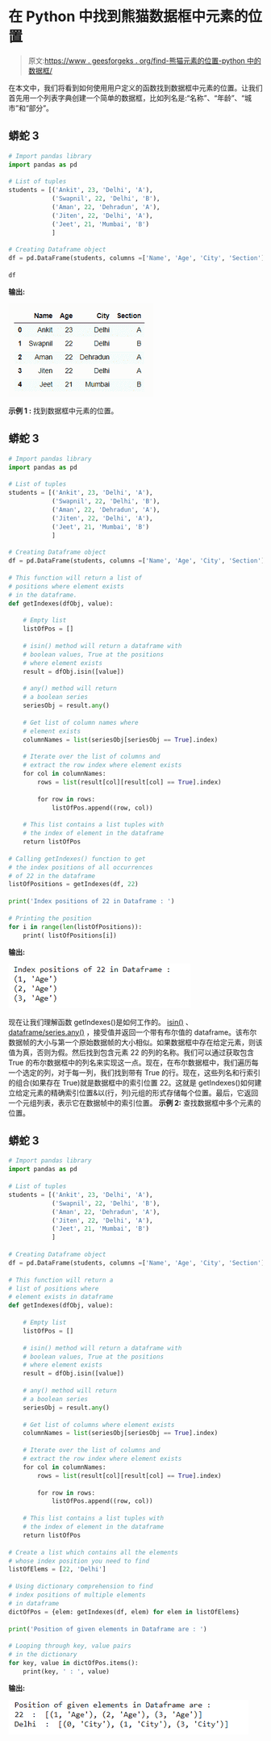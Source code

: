# 在 Python 中找到熊猫数据框中元素的位置

> 原文:[https://www . geesforgeks . org/find-熊猫元素的位置-python 中的数据框/](https://www.geeksforgeeks.org/find-location-of-an-element-in-pandas-dataframe-in-python/)

在本文中，我们将看到如何使用用户定义的函数找到数据框中元素的位置。让我们首先用一个列表字典创建一个简单的数据框，比如列名是:“名称”、“年龄”、“城市”和“部分”。

## 蟒蛇 3

```py
# Import pandas library
import pandas as pd

# List of tuples
students = [('Ankit', 23, 'Delhi', 'A'),
            ('Swapnil', 22, 'Delhi', 'B'),
            ('Aman', 22, 'Dehradun', 'A'),
            ('Jiten', 22, 'Delhi', 'A'),
            ('Jeet', 21, 'Mumbai', 'B')
            ]

# Creating Dataframe object
df = pd.DataFrame(students, columns =['Name', 'Age', 'City', 'Section'])

df
```

**输出:**

![Dataframe](img/dd1fc1c8c38ff1d2dfd2dde3170a7d4d.png)

**示例 1 :** 找到数据框中元素的位置。

## 蟒蛇 3

```py
# Import pandas library
import pandas as pd

# List of tuples
students = [('Ankit', 23, 'Delhi', 'A'),
            ('Swapnil', 22, 'Delhi', 'B'),
            ('Aman', 22, 'Dehradun', 'A'),
            ('Jiten', 22, 'Delhi', 'A'),
            ('Jeet', 21, 'Mumbai', 'B')
            ]

# Creating Dataframe object
df = pd.DataFrame(students, columns =['Name', 'Age', 'City', 'Section'])

# This function will return a list of
# positions where element exists
# in the dataframe.
def getIndexes(dfObj, value):

    # Empty list
    listOfPos = []

    # isin() method will return a dataframe with
    # boolean values, True at the positions   
    # where element exists
    result = dfObj.isin([value])

    # any() method will return
    # a boolean series
    seriesObj = result.any()

    # Get list of column names where
    # element exists
    columnNames = list(seriesObj[seriesObj == True].index)

    # Iterate over the list of columns and
    # extract the row index where element exists
    for col in columnNames:
        rows = list(result[col][result[col] == True].index)

        for row in rows:
            listOfPos.append((row, col))

    # This list contains a list tuples with
    # the index of element in the dataframe
    return listOfPos

# Calling getIndexes() function to get
# the index positions of all occurrences
# of 22 in the dataframe
listOfPositions = getIndexes(df, 22)

print('Index positions of 22 in Dataframe : ')

# Printing the position
for i in range(len(listOfPositions)):
    print( listOfPositions[i])
```

**输出:**

![index of element in dataframe](img/a59e98ccb57461a886c2f784c6d0fd10.png)

现在让我们理解函数 getIndexes()是如何工作的。 [isin()](https://www.geeksforgeeks.org/python-pandas-dataframe-isin/) 、 [dataframe/series.any()](https://www.geeksforgeeks.org/python-pandas-series-dataframe-any/) ，接受值并返回一个带有布尔值的 dataframe。该布尔数据帧的大小与第一个原始数据帧的大小相似。如果数据框中存在给定元素，则该值为真，否则为假。然后找到包含元素 22 的列的名称。我们可以通过获取包含 True 的布尔数据框中的列名来实现这一点。现在，在布尔数据框中，我们遍历每一个选定的列，对于每一列，我们找到带有 True 的行。现在，这些列名和行索引的组合(如果存在 True)就是数据框中的索引位置 22。这就是 getIndexes()如何建立给定元素的精确索引位置&以(行，列)元组的形式存储每个位置。最后，它返回一个元组列表，表示它在数据帧中的索引位置。
**示例 2:** 查找数据框中多个元素的位置。

## 蟒蛇 3

```py
# Import pandas library
import pandas as pd

# List of tuples
students = [('Ankit', 23, 'Delhi', 'A'),
            ('Swapnil', 22, 'Delhi', 'B'),
            ('Aman', 22, 'Dehradun', 'A'),
            ('Jiten', 22, 'Delhi', 'A'),
            ('Jeet', 21, 'Mumbai', 'B')
            ]

# Creating Dataframe object
df = pd.DataFrame(students, columns =['Name', 'Age', 'City', 'Section'])

# This function will return a
# list of positions where
# element exists in dataframe
def getIndexes(dfObj, value):

    # Empty list
    listOfPos = []

    # isin() method will return a dataframe with
    # boolean values, True at the positions   
    # where element exists
    result = dfObj.isin([value])

    # any() method will return
    # a boolean series
    seriesObj = result.any()

    # Get list of columns where element exists
    columnNames = list(seriesObj[seriesObj == True].index)

    # Iterate over the list of columns and
    # extract the row index where element exists
    for col in columnNames:
        rows = list(result[col][result[col] == True].index)

        for row in rows:
            listOfPos.append((row, col))

    # This list contains a list tuples with
    # the index of element in the dataframe
    return listOfPos

# Create a list which contains all the elements
# whose index position you need to find
listOfElems = [22, 'Delhi']

# Using dictionary comprehension to find
# index positions of multiple elements
# in dataframe
dictOfPos = {elem: getIndexes(df, elem) for elem in listOfElems}

print('Position of given elements in Dataframe are : ')

# Looping through key, value pairs
# in the dictionary
for key, value in dictOfPos.items():
    print(key, ' : ', value)
```

**输出:**

![indices of elements in dataframe](img/b3b81126507eab933ce4edf87e2bf695.png)